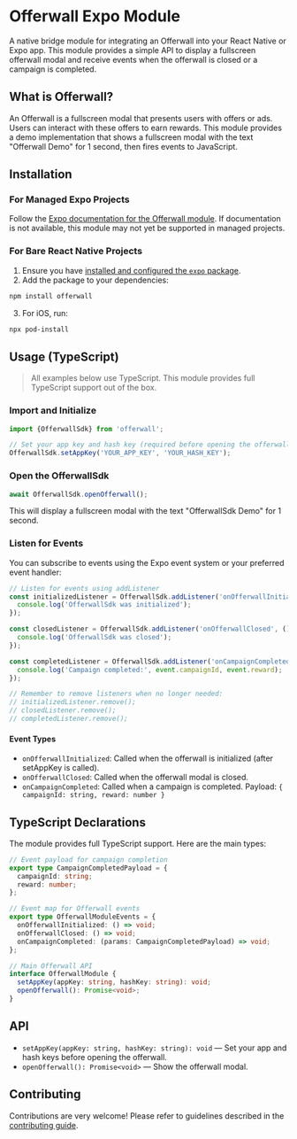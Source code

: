 # Offerwall Expo Module

A native bridge module for integrating an Offerwall into your React Native or Expo app. This module provides a simple API to display a fullscreen offerwall modal and receive events when the offerwall is closed or a campaign is completed.

## What is Offerwall?

An Offerwall is a fullscreen modal that presents users with offers or ads. Users can interact with these offers to earn rewards. This module provides a demo implementation that shows a fullscreen modal with the text "Offerwall Demo" for 1 second, then fires events to JavaScript.

## Installation

### For Managed Expo Projects

Follow the [Expo documentation for the Offerwall module](https://docs.expo.dev/versions/latest/sdk/offerwall/). If documentation is not available, this module may not yet be supported in managed projects.

### For Bare React Native Projects

1. Ensure you have [installed and configured the `expo` package](https://docs.expo.dev/bare/installing-expo-modules/).
2. Add the package to your dependencies:

```sh
npm install offerwall
```

3. For iOS, run:

```sh
npx pod-install
```

## Usage (TypeScript)

> All examples below use TypeScript. This module provides full TypeScript support out of the box.

### Import and Initialize

```ts
import {OfferwallSdk} from 'offerwall';

// Set your app key and hash key (required before opening the offerwall)
OfferwallSdk.setAppKey('YOUR_APP_KEY', 'YOUR_HASH_KEY');
```

### Open the OfferwallSdk

```ts
await OfferwallSdk.openOfferwall();
```

This will display a fullscreen modal with the text "OfferwallSdk Demo" for 1 second.

### Listen for Events

You can subscribe to events using the Expo event system or your preferred event handler:

```ts
// Listen for events using addListener
const initializedListener = OfferwallSdk.addListener('onOfferwallInitialized', () => {
  console.log('OfferwallSdk was initialized');
});

const closedListener = OfferwallSdk.addListener('onOfferwallClosed', () => {
  console.log('OfferwallSdk was closed');
});

const completedListener = OfferwallSdk.addListener('onCampaignCompleted', (event) => {
  console.log('Campaign completed:', event.campaignId, event.reward);
});

// Remember to remove listeners when no longer needed:
// initializedListener.remove();
// closedListener.remove();
// completedListener.remove();
```

#### Event Types
- `onOfferwallInitialized`: Called when the offerwall is initialized (after setAppKey is called).
- `onOfferwallClosed`: Called when the offerwall modal is closed.
- `onCampaignCompleted`: Called when a campaign is completed. Payload: `{ campaignId: string, reward: number }`

## TypeScript Declarations

The module provides full TypeScript support. Here are the main types:

```ts
// Event payload for campaign completion
export type CampaignCompletedPayload = {
  campaignId: string;
  reward: number;
};

// Event map for Offerwall events
export type OfferwallModuleEvents = {
  onOfferwallInitialized: () => void;
  onOfferwallClosed: () => void;
  onCampaignCompleted: (params: CampaignCompletedPayload) => void;
};

// Main Offerwall API
interface OfferwallModule {
  setAppKey(appKey: string, hashKey: string): void;
  openOfferwall(): Promise<void>;
}
```

## API

- `setAppKey(appKey: string, hashKey: string): void` — Set your app and hash keys before opening the offerwall.
- `openOfferwall(): Promise<void>` — Show the offerwall modal.

## Contributing

Contributions are very welcome! Please refer to guidelines described in the [contributing guide](https://github.com/expo/expo#contributing).